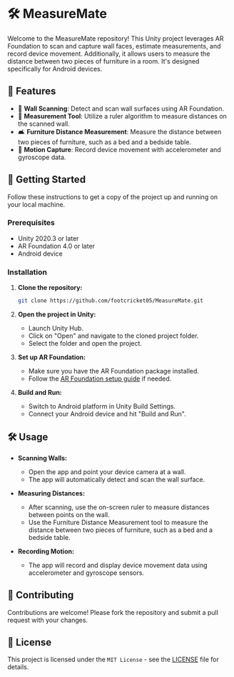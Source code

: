 # 🛠️ MeasureMate

Welcome to the MeasureMate repository! This Unity project leverages AR Foundation to scan and capture wall faces, estimate measurements, and record device movement. Additionally, it allows users to measure the distance between two pieces of furniture in a room. It's designed specifically for Android devices.

## 🌟 Features

- 📏 **Wall Scanning**: Detect and scan wall surfaces using AR Foundation.
- 📐 **Measurement Tool**: Utilize a ruler algorithm to measure distances on the scanned wall.
- 🛋️ **Furniture Distance Measurement**: Measure the distance between two pieces of furniture, such as a bed and a bedside table.
- 📱 **Motion Capture**: Record device movement with accelerometer and gyroscope data.

## 🚀 Getting Started

Follow these instructions to get a copy of the project up and running on your local machine.

### Prerequisites

- Unity 2020.3 or later
- AR Foundation 4.0 or later
- Android device

### Installation

1. **Clone the repository:**
   ```bash
   git clone https://github.com/footcricket05/MeasureMate.git
   ```
2. **Open the project in Unity:**
   - Launch Unity Hub.
   - Click on "Open" and navigate to the cloned project folder.
   - Select the folder and open the project.

3. **Set up AR Foundation:**
   - Make sure you have the AR Foundation package installed.
   - Follow the [AR Foundation setup guide](https://docs.unity3d.com/Packages/com.unity.xr.arfoundation@latest) if needed.

4. **Build and Run:**
   - Switch to Android platform in Unity Build Settings.
   - Connect your Android device and hit "Build and Run".

## 🛠️ Usage

- **Scanning Walls:**
  - Open the app and point your device camera at a wall.
  - The app will automatically detect and scan the wall surface.

- **Measuring Distances:**
  - After scanning, use the on-screen ruler to measure distances between points on the wall.
  - Use the Furniture Distance Measurement tool to measure the distance between two pieces of furniture, such as a bed and a bedside table.

- **Recording Motion:**
  - The app will record and display device movement data using accelerometer and gyroscope sensors.

## 🤝 Contributing

Contributions are welcome! Please fork the repository and submit a pull request with your changes.

## 📄 License

This project is licensed under the `MIT License` - see the [LICENSE](LICENSE) file for details.

